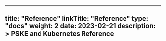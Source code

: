 
---
title: "Reference"
linkTitle: "Reference"
type: "docs"
weight: 2
date: 2023-02-21
description: >
  PSKE and Kubernetes Reference
---
